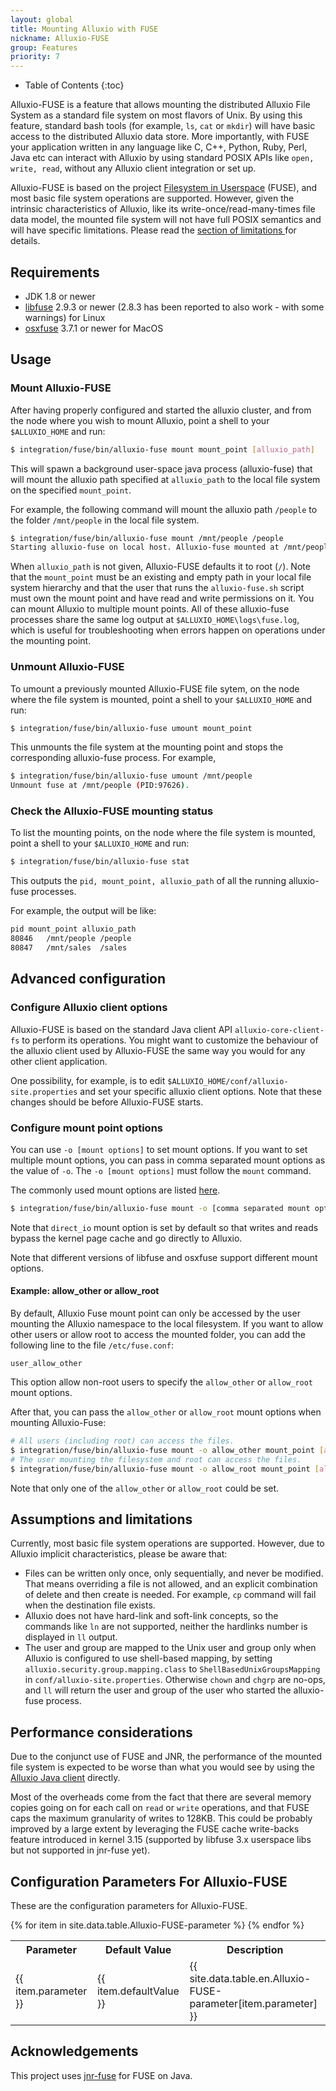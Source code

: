 ```yaml
---
layout: global
title: Mounting Alluxio with FUSE
nickname: Alluxio-FUSE
group: Features
priority: 7
---
```


* Table of Contents
{:toc}

Alluxio-FUSE is a feature that allows mounting the distributed Alluxio File System as a standard
file system on most flavors of Unix. By using this feature, standard bash tools (for example, `ls`,
`cat` or `mkdir`) will have basic access to the distributed Alluxio data store. More importantly,
with FUSE your application written in any language like C, C++, Python, Ruby, Perl, Java etc can
interact with Alluxio by using standard POSIX APIs like `open, write, read`, without any Alluxio
client integration or set up.

Alluxio-FUSE is based on the project [Filesystem in Userspace](http://fuse.sourceforge.net/) (FUSE),
and most basic file system operations are supported. However, given the intrinsic characteristics of
Alluxio, like its write-once/read-many-times file data model, the mounted file system will not have
full POSIX semantics and will have specific limitations.  Please read the [section of limitations
](#assumptions-and-limitations) for details.

## Requirements

* JDK 1.8 or newer 
* [libfuse](https://github.com/libfuse/libfuse) 2.9.3 or newer (2.8.3 has been
  reported to also work - with some warnings) for Linux 
* [osxfuse](https://osxfuse.github.io/) 3.7.1 or newer for MacOS

## Usage

### Mount Alluxio-FUSE

After having properly configured and started the alluxio cluster, and from the node where you wish
to mount Alluxio, point a shell to your `$ALLUXIO_HOME` and run:

```bash
$ integration/fuse/bin/alluxio-fuse mount mount_point [alluxio_path]
```

This will spawn a background user-space java process (alluxio-fuse) that will mount the alluxio path
specified at `alluxio_path` to the local file system on the specified `mount_point`.

For example, the following command will mount the alluxio path `/people` to the folder `/mnt/people`
in the local file system.

```bash
$ integration/fuse/bin/alluxio-fuse mount /mnt/people /people
Starting alluxio-fuse on local host. Alluxio-fuse mounted at /mnt/people. See /lib/alluxio/logs/fuse.log for logs
```

When `alluxio_path` is not given, Alluxio-FUSE defaults it to root (`/`). Note that the
`mount_point` must be an existing and empty path in your local file system hierarchy and that the
user that runs the `alluxio-fuse.sh` script must own the mount point and have read and write
permissions on it. You can mount Alluxio to multiple mount points. All of these alluxio-fuse
processes share the same log output at `$ALLUXIO_HOME\logs\fuse.log`, which is useful for
troubleshooting when errors happen on operations under the mounting point.

### Unmount Alluxio-FUSE

To umount a previously mounted Alluxio-FUSE file sytem, on the node where the file system is
mounted, point a shell to your `$ALLUXIO_HOME` and run:

```bash
$ integration/fuse/bin/alluxio-fuse umount mount_point
```

This unmounts the file system at the mounting point and stops the corresponding alluxio-fuse
process. For example,

```bash
$ integration/fuse/bin/alluxio-fuse umount /mnt/people
Unmount fuse at /mnt/people (PID:97626).
```

### Check the Alluxio-FUSE mounting status

To list the mounting points, on the node where the file system is mounted, point a shell to your
`$ALLUXIO_HOME` and run:

```bash
$ integration/fuse/bin/alluxio-fuse stat
```

This outputs the `pid, mount_point, alluxio_path` of all the running alluxio-fuse processes.

For example, the output will be like:

```bash
pid	mount_point	alluxio_path
80846	/mnt/people	/people
80847	/mnt/sales	/sales
```

## Advanced configuration

### Configure Alluxio client options

Alluxio-FUSE is based on the standard Java client API `alluxio-core-client-fs` to perform its
operations. You might want to customize the behaviour of the alluxio client used by Alluxio-FUSE the
same way you would for any other client application.

One possibility, for example, is to edit `$ALLUXIO_HOME/conf/alluxio-site.properties` and set your
specific alluxio client options. Note that these changes should be before Alluxio-FUSE starts.

### Configure mount point options

You can use `-o [mount options]` to set mount options.
If you want to set multiple mount options, you can pass in comma separated mount options as the value of `-o`.
The `-o [mount options]` must follow the `mount` command.

The commonly used mount options are listed [here](http://man7.org/linux/man-pages/man8/mount.fuse.8.html).

```bash
$ integration/fuse/bin/alluxio-fuse mount -o [comma separated mount options] mount_point [alluxio_path]
```

Note that `direct_io` mount option is set by default so that writes and reads bypass the kernel page cache 
and go directly to Alluxio.

Note that different versions of libfuse and osxfuse support different mount options.

#### Example: allow_other or allow_root

By default, Alluxio Fuse mount point can only be accessed by the user 
mounting the Alluxio namespace to the local filesystem.
If you want to allow other users or allow root to access the mounted folder, you can 
add the following line to the file `/etc/fuse.conf`:

```
user_allow_other
```

This option allow non-root users to specify the `allow_other` or `allow_root` mount options.

After that, you can pass the `allow_other` or `allow_root` mount options when mounting Alluxio-Fuse:

```bash
# All users (including root) can access the files.
$ integration/fuse/bin/alluxio-fuse mount -o allow_other mount_point [alluxio_path]
# The user mounting the filesystem and root can access the files.
$ integration/fuse/bin/alluxio-fuse mount -o allow_root mount_point [alluxio_path]
```

Note that only one of the `allow_other` or `allow_root` could be set.

## Assumptions and limitations

Currently, most basic file system operations are supported. However, due to Alluxio implicit
characteristics, please be aware that:

* Files can be written only once, only sequentially, and never be modified. That means overriding a
  file is not allowed, and an explicit combination of delete and then create is needed. For example,
  `cp` command will fail when the destination file exists.
* Alluxio does not have hard-link and soft-link concepts, so the commands like `ln` are not supported,
  neither the hardlinks number is displayed in `ll` output.
* The user and group are mapped to the Unix user and group only when Alluxio is configured to use
  shell-based mapping, by setting `alluxio.security.group.mapping.class` to `ShellBasedUnixGroupsMapping`
  in `conf/alluxio-site.properties`. Otherwise `chown` and `chgrp` are no-ops, and `ll` will return the
  user and group of the user who started the alluxio-fuse process.

## Performance considerations

Due to the conjunct use of FUSE and JNR, the performance of the mounted file system is expected to
be worse than what you would see by using the [Alluxio Java client](Clients-Alluxio-Java.html)
directly.

Most of the overheads come from the fact that there are several memory copies going on for each call
on `read` or `write` operations, and that FUSE caps the maximum granularity of writes to 128KB. This
could be probably improved by a large extent by leveraging the FUSE cache write-backs feature
introduced in kernel 3.15 (supported by libfuse 3.x userspace libs but not supported in jnr-fuse yet).

## Configuration Parameters For Alluxio-FUSE

These are the configuration parameters for Alluxio-FUSE.

<table class="table table-striped">
<tr><th>Parameter</th><th>Default Value</th><th>Description</th></tr>
{% for item in site.data.table.Alluxio-FUSE-parameter %}
  <tr>
    <td>{{ item.parameter }}</td>
    <td>{{ item.defaultValue }}</td>
    <td>{{ site.data.table.en.Alluxio-FUSE-parameter[item.parameter] }}</td>
  </tr>
{% endfor %}
</table>

## Acknowledgements

This project uses [jnr-fuse](https://github.com/SerCeMan/jnr-fuse) for FUSE on Java.
